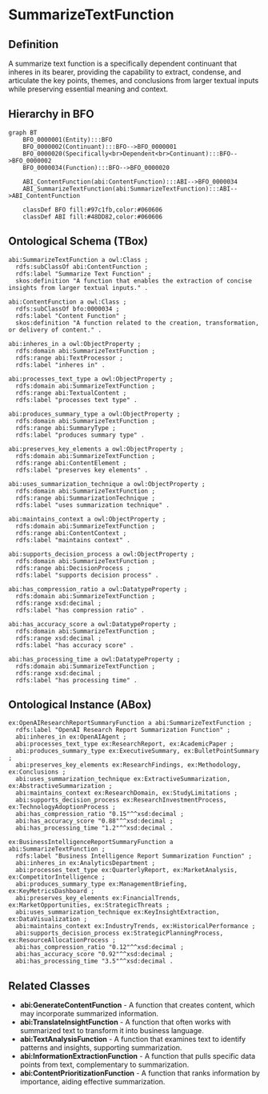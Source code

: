 # SummarizeTextFunction

## Definition
A summarize text function is a specifically dependent continuant that inheres in its bearer, providing the capability to extract, condense, and articulate the key points, themes, and conclusions from larger textual inputs while preserving essential meaning and context.

## Hierarchy in BFO
```mermaid
graph BT
    BFO_0000001(Entity):::BFO
    BFO_0000002(Continuant):::BFO-->BFO_0000001
    BFO_0000020(Specifically<br>Dependent<br>Continuant):::BFO-->BFO_0000002
    BFO_0000034(Function):::BFO-->BFO_0000020
    
    ABI_ContentFunction(abi:ContentFunction):::ABI-->BFO_0000034
    ABI_SummarizeTextFunction(abi:SummarizeTextFunction):::ABI-->ABI_ContentFunction
    
    classDef BFO fill:#97c1fb,color:#060606
    classDef ABI fill:#48DD82,color:#060606
```

## Ontological Schema (TBox)
```turtle
abi:SummarizeTextFunction a owl:Class ;
  rdfs:subClassOf abi:ContentFunction ;
  rdfs:label "Summarize Text Function" ;
  skos:definition "A function that enables the extraction of concise insights from larger textual inputs." .

abi:ContentFunction a owl:Class ;
  rdfs:subClassOf bfo:0000034 ;
  rdfs:label "Content Function" ;
  skos:definition "A function related to the creation, transformation, or delivery of content." .

abi:inheres_in a owl:ObjectProperty ;
  rdfs:domain abi:SummarizeTextFunction ;
  rdfs:range abi:TextProcessor ;
  rdfs:label "inheres in" .

abi:processes_text_type a owl:ObjectProperty ;
  rdfs:domain abi:SummarizeTextFunction ;
  rdfs:range abi:TextualContent ;
  rdfs:label "processes text type" .

abi:produces_summary_type a owl:ObjectProperty ;
  rdfs:domain abi:SummarizeTextFunction ;
  rdfs:range abi:SummaryType ;
  rdfs:label "produces summary type" .

abi:preserves_key_elements a owl:ObjectProperty ;
  rdfs:domain abi:SummarizeTextFunction ;
  rdfs:range abi:ContentElement ;
  rdfs:label "preserves key elements" .

abi:uses_summarization_technique a owl:ObjectProperty ;
  rdfs:domain abi:SummarizeTextFunction ;
  rdfs:range abi:SummarizationTechnique ;
  rdfs:label "uses summarization technique" .

abi:maintains_context a owl:ObjectProperty ;
  rdfs:domain abi:SummarizeTextFunction ;
  rdfs:range abi:ContentContext ;
  rdfs:label "maintains context" .

abi:supports_decision_process a owl:ObjectProperty ;
  rdfs:domain abi:SummarizeTextFunction ;
  rdfs:range abi:DecisionProcess ;
  rdfs:label "supports decision process" .

abi:has_compression_ratio a owl:DatatypeProperty ;
  rdfs:domain abi:SummarizeTextFunction ;
  rdfs:range xsd:decimal ;
  rdfs:label "has compression ratio" .

abi:has_accuracy_score a owl:DatatypeProperty ;
  rdfs:domain abi:SummarizeTextFunction ;
  rdfs:range xsd:decimal ;
  rdfs:label "has accuracy score" .

abi:has_processing_time a owl:DatatypeProperty ;
  rdfs:domain abi:SummarizeTextFunction ;
  rdfs:range xsd:decimal ;
  rdfs:label "has processing time" .
```

## Ontological Instance (ABox)
```turtle
ex:OpenAIResearchReportSummaryFunction a abi:SummarizeTextFunction ;
  rdfs:label "OpenAI Research Report Summarization Function" ;
  abi:inheres_in ex:OpenAIAgent ;
  abi:processes_text_type ex:ResearchReport, ex:AcademicPaper ;
  abi:produces_summary_type ex:ExecutiveSummary, ex:BulletPointSummary ;
  abi:preserves_key_elements ex:ResearchFindings, ex:Methodology, ex:Conclusions ;
  abi:uses_summarization_technique ex:ExtractiveSummarization, ex:AbstractiveSummarization ;
  abi:maintains_context ex:ResearchDomain, ex:StudyLimitations ;
  abi:supports_decision_process ex:ResearchInvestmentProcess, ex:TechnologyAdoptionProcess ;
  abi:has_compression_ratio "0.15"^^xsd:decimal ;
  abi:has_accuracy_score "0.88"^^xsd:decimal ;
  abi:has_processing_time "1.2"^^xsd:decimal .

ex:BusinessIntelligenceReportSummaryFunction a abi:SummarizeTextFunction ;
  rdfs:label "Business Intelligence Report Summarization Function" ;
  abi:inheres_in ex:AnalyticsDepartment ;
  abi:processes_text_type ex:QuarterlyReport, ex:MarketAnalysis, ex:CompetitorIntelligence ;
  abi:produces_summary_type ex:ManagementBriefing, ex:KeyMetricsDashboard ;
  abi:preserves_key_elements ex:FinancialTrends, ex:MarketOpportunities, ex:StrategicThreats ;
  abi:uses_summarization_technique ex:KeyInsightExtraction, ex:DataVisualization ;
  abi:maintains_context ex:IndustryTrends, ex:HistoricalPerformance ;
  abi:supports_decision_process ex:StrategicPlanningProcess, ex:ResourceAllocationProcess ;
  abi:has_compression_ratio "0.12"^^xsd:decimal ;
  abi:has_accuracy_score "0.92"^^xsd:decimal ;
  abi:has_processing_time "3.5"^^xsd:decimal .
```

## Related Classes
- **abi:GenerateContentFunction** - A function that creates content, which may incorporate summarized information.
- **abi:TranslateInsightFunction** - A function that often works with summarized text to transform it into business language.
- **abi:TextAnalysisFunction** - A function that examines text to identify patterns and insights, supporting summarization.
- **abi:InformationExtractionFunction** - A function that pulls specific data points from text, complementary to summarization.
- **abi:ContentPrioritizationFunction** - A function that ranks information by importance, aiding effective summarization. 